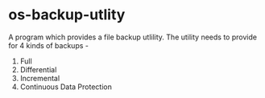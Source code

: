 # os-backup-utlity

A program which provides a file backup utlility. The utility needs to provide for 4 kinds of backups - 

1. Full
2. Differential
3. Incremental
4. Continuous Data Protection
